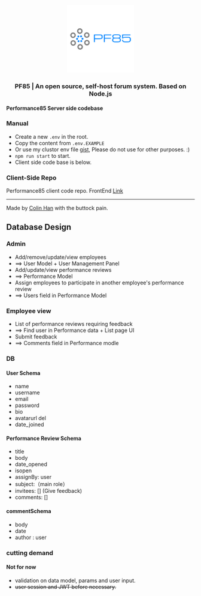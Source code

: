 <br />
<p align="center">
    <img src="./public/PF85-logo.png" alt="PF85" width="180" >
  <h3 align="center">PF85 | An open source, self-host forum system. Based on Node.js </h3>
</p>

#### Performance85 Server side codebase

### Manual

- Create a new `.env` in the root.
- Copy the content from `.env.EXAMPLE`
- Or use my clustor env file [gist](https://bit.ly/3gQzmWE), Please do not use for other purposes. :)
- `npm run start` to start.
- Client side code base is below.

### Client-Side Repo
Performance85 client code repo. 
FrontEnd [Link](https://github.com/Colin6618/Performance85-client)

------ 
Made by [Colin Han](https://github.com/Colin6618) with the buttock pain.



## Database Design
### Admin
* Add/remove/update/view employees 
* ==> User Model + User Management Panel
* Add/update/view performance reviews 
* ==> Performance Model 
* Assign employees to participate in another employee's performance review 
* ==> Users field in Performance Model

### Employee view
* List of performance reviews requiring feedback 
* ==> Find user in Performance data + List page UI
* Submit feedback 
* ==> Comments field in Performance modle


### DB

#### User Schema
- name
- username
- email
- password
- bio
- avatarurl del
- date_joined

#### Performance Review Schema
- title
- body
- date_opened
- isopen
- assignBy: user
- subject:（main role）
- invitees: [] (Give feedback)
- comments: []

#### commentSchema
- body
- date
- author : user

### cutting demand
#### Not for now
- validation on data model, params and user input.
- <del>user session and JWT before necessary.</del>

